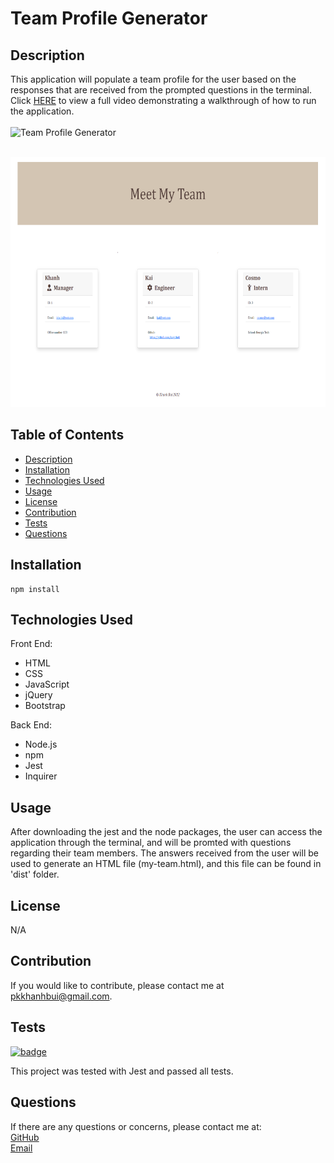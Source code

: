 # Team Profile Generator
 

## Description

This application will populate a team profile for the user based on the responses that are received from the prompted questions in the terminal.<br>
Click [HERE](https://drive.google.com/file/d/18Tt-qrgQEsX21YoGwewQhlBbbI9qlcIk/view) to view a full video demonstrating a walkthrough of how to run the application. <br><br>
![Team Profile Generator](./src/team-profile-generator.gif)
<br><br>


<img src="./src/Screenshot_20230227_111259.png" alt="screeenshot" width="600px" height="400px">

    
## Table of Contents
    
- [Description](#description)
- [Installation](#installation)
- [Technologies Used](#technologies-used)
- [Usage](#usage)
- [License](#license)
- [Contribution](#contribution)
- [Tests](#tests)
- [Questions](#questions)
    
## Installation
    
```
npm install
```
## Technologies Used

Front End:
* HTML
* CSS
* JavaScript
* jQuery
* Bootstrap

Back End:
* Node.js
* npm
* Jest
* Inquirer

## Usage
    
After downloading the jest and the node packages, the user can access the application through the terminal, and will be promted with questions regarding their team members. The answers received from the user will be used to generate an HTML file (my-team.html), and this file can be found in 'dist' folder.
    
    
## License
    
N/A
    
## Contribution
    
If you would like to contribute, please contact me at pkkhanhbui@gmail.com.

## Tests
    
[![badge](https://img.shields.io/badge/tests%20passing-100%25-blue)](https://img.shields.io/badge/tests%20passing-100%25-blue)

 This project was tested with Jest and passed all tests.
    
## Questions
    
If there are any questions or concerns, please contact me at:<br>
[GitHub](https://github.com/khanhpbui)<br>
[Email](mailto:pkkhanhbui@gmail.com)